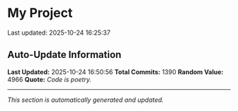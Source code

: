# My Project


Last updated: 2025-10-24 16:25:37





















































































































































































































































































































































































































































































































































































































































































































































































































































































































































































































































































































































































































































































































































































































































































































































































































































































































































































































































## Auto-Update Information

**Last Updated:** 2025-10-24 16:50:56
**Total Commits:** 1390
**Random Value:** 4966
**Quote:** _Code is poetry._

---
_This section is automatically generated and updated._
